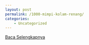```yaml
---
layout: post
permalink: /1000-mimpi-kolam-renang/
categories:
    - Uncategorized
---
```


[Baca Selengkapnya](/08)
